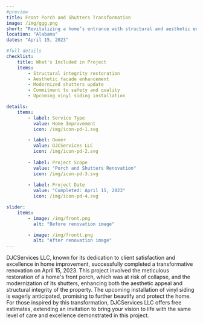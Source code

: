 ```yaml
---
#preview
title: Front Porch and Shutters Transformation
image: /img/ggg.png
short: "Revitalizing a home’s entrance with structural and aesthetic enhancements, including a future vinyl siding installation."
location: "Alabama"
dates: "April 15, 2023"

#full details
checklist:
    title: What's Included in Project
    items:
        - Structural integrity restoration
        - Aesthetic facade enhancement
        - Modernized shutters update
        - Commitment to safety and quality
        - Upcoming vinyl siding installation

details:
    items:
        - label: Service Type
          value: Home Improvement
          icon: /img/icon-pd-1.svg

        - label: Owner
          value: DJCServices LLC
          icon: /img/icon-pd-2.svg
        
        - label: Project Scope
          value: "Porch and Shutters Renovation"
          icon: /img/icon-pd-3.svg
        
        - label: Project Date
          value: "Completed: April 15, 2023"
          icon: /img/icon-pd-4.svg

slider: 
    items:
        - image: /img/front.png
          alt: "Before renovation image"

        - image: /img/frontt.png
          alt: "After renovation image"
---
```


DJCServices LLC, known for its dedication to client satisfaction and excellence in home improvement, successfully completed a transformative renovation on April 15, 2023. This project involved the meticulous restoration of a home's front porch, which was at risk of collapse, and the modernization of its shutters, enhancing both the aesthetic appeal and structural integrity of the property. The upcoming installation of vinyl siding is eagerly anticipated, promising to further beautify and protect the home. For those inspired by this transformation, DJCServices LLC offers free estimates, extending an invitation to bring your vision to life with the same level of care and excellence demonstrated in this project.